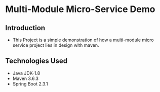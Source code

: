 # Multi-Module Micro-Service Demo

## Introduction
* This Project is a simple demonstration of how a multi-module micro service project lies in design with maven.

## Technologies Used 
* Java JDK-1.8
* Maven 3.6.3
* Spring Boot 2.3.1